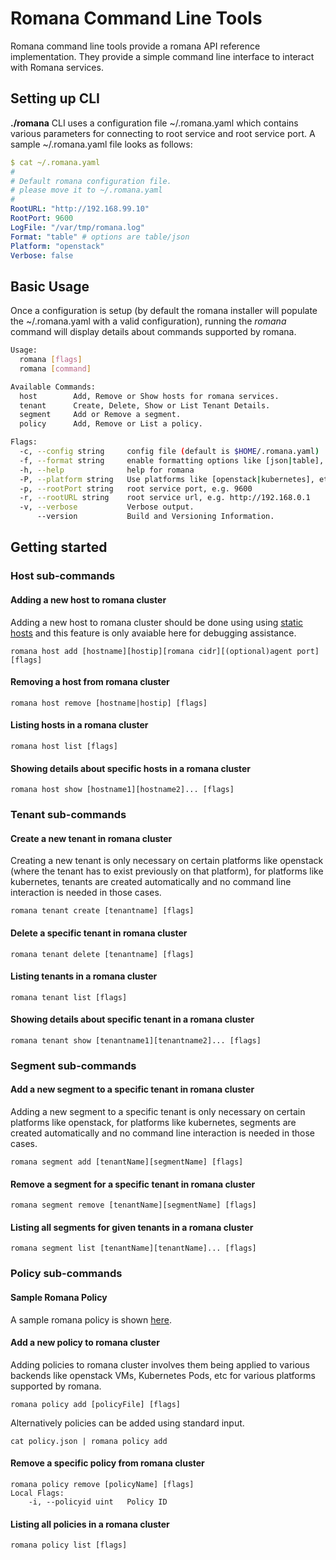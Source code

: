 # Romana Command Line Tools

Romana command line tools provide a romana API reference implementation.
They provide a simple command line interface to interact with Romana services.

## Setting up CLI

**./romana** CLI uses a configuration file ~/.romana.yaml which contains
various parameters for connecting to root service and root service port.
A sample ~/.romana.yaml file looks as follows:

```yaml
$ cat ~/.romana.yaml 
#
# Default romana configuration file.
# please move it to ~/.romana.yaml
#
RootURL: "http://192.168.99.10"
RootPort: 9600
LogFile: "/var/tmp/romana.log"
Format: "table" # options are table/json 
Platform: "openstack"
Verbose: false
```

## Basic Usage

Once a configuration is setup (by default the romana installer will
populate the ~/.romana.yaml with a valid configuration), running the
*romana* command will display details about commands supported by
romana.

```bash
Usage:
  romana [flags]
  romana [command]

Available Commands:
  host        Add, Remove or Show hosts for romana services.
  tenant      Create, Delete, Show or List Tenant Details.
  segment     Add or Remove a segment.
  policy      Add, Remove or List a policy.

Flags:
  -c, --config string     config file (default is $HOME/.romana.yaml)
  -f, --format string     enable formatting options like [json|table], etc.
  -h, --help              help for romana
  -P, --platform string   Use platforms like [openstack|kubernetes], etc.
  -p, --rootPort string   root service port, e.g. 9600
  -r, --rootURL string    root service url, e.g. http://192.168.0.1
  -v, --verbose           Verbose output.
      --version           Build and Versioning Information.
```

## Getting started

### Host sub-commands

#### Adding a new host to romana cluster
Adding a new host to romana cluster should be done
using using [static hosts](https://github.com/romana/romana/blob/master/static_hosts.md)
and this feature is only avaiable here for debugging assistance.
```
romana host add [hostname][hostip][romana cidr][(optional)agent port] [flags]
```

#### Removing a host from romana cluster
```
romana host remove [hostname|hostip] [flags]
```

#### Listing hosts in a romana cluster
```
romana host list [flags]
```

#### Showing details about specific hosts in a romana cluster
```
romana host show [hostname1][hostname2]... [flags]
```

### Tenant sub-commands

#### Create a new tenant in romana cluster
Creating a new tenant is only necessary on certain platforms
like openstack (where the tenant has to exist previously on
that platform), for platforms like kubernetes, tenants are
created automatically and no command line interaction is
needed in those cases.
```
romana tenant create [tenantname] [flags]
```

#### Delete a specific tenant in romana cluster
```
romana tenant delete [tenantname] [flags]
```

#### Listing tenants in a romana cluster
```
romana tenant list [flags]
```

#### Showing details about specific tenant in a romana cluster
```
romana tenant show [tenantname1][tenantname2]... [flags]
```

### Segment sub-commands

#### Add a new segment to a specific tenant in romana cluster
Adding a new segment to a specific tenant is only necessary on
certain platforms like openstack, for platforms like kubernetes,
segments are created automatically and no command line interaction
is needed in those cases.
```
romana segment add [tenantName][segmentName] [flags]
```

#### Remove a segment for a specific tenant in romana cluster
```
romana segment remove [tenantName][segmentName] [flags]
```

#### Listing all segments for given tenants in a romana cluster
```
romana segment list [tenantName][tenantName]... [flags]
```

### Policy sub-commands

#### Sample Romana Policy
A sample romana policy is shown [here](../policy/policy.sample.json).

#### Add a new policy to romana cluster
Adding policies to romana cluster involves them being applied
to various backends like openstack VMs, Kubernetes Pods, etc
for various platforms supported by romana.
```
romana policy add [policyFile] [flags]
```
Alternatively policies can be added using standard input.
```
cat policy.json | romana policy add
```

#### Remove a specific policy from romana cluster
```
romana policy remove [policyName] [flags]
Local Flags:
    -i, --policyid uint   Policy ID
```

#### Listing all policies in a romana cluster
```
romana policy list [flags]
```
